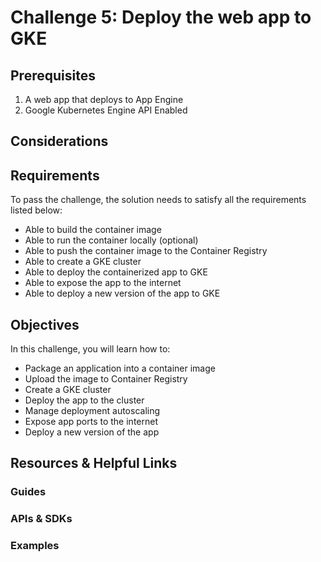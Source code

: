 # Challenge 5: Deploy the web app to GKE

## Prerequisites

1. A web app that deploys to App Engine  
2. Google Kubernetes Engine API Enabled

## Considerations

## Requirements
To pass the challenge, the solution needs to satisfy all the requirements listed below:  
- Able to build the container image
- Able to run the container locally (optional)
- Able to push the container image to the Container Registry
- Able to create a GKE cluster
- Able to deploy the containerized app to GKE
- Able to expose the app to the internet
- Able to deploy a new version of the app to GKE

## Objectives
In this challenge, you will learn how to:
- Package an application into a container image
- Upload the image to Container Registry
- Create a GKE cluster
- Deploy the app to the cluster
- Manage deployment autoscaling
- Expose app ports to the internet
- Deploy a new version of the app

## Resources & Helpful Links
### Guides

### APIs & SDKs

### Examples



